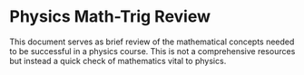 # Physics Math-Trig Review

This document serves as brief review of the mathematical concepts needed
to be successful in a physics course. This is not a comprehensive
resources but instead a quick check of mathematics vital to physics.


```{tableofcontents}
```
